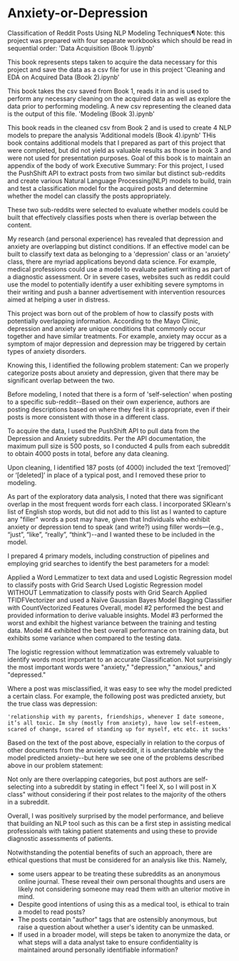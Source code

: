 # Anxiety-or-Depression
Classification of Reddit Posts Using NLP Modeling Techniques¶
Note: this project was prepared with four separate workbooks which should be read in sequential order:
'Data Acquisition (Book 1).ipynb'

This book represents steps taken to acquire the data necessary for this project and save the data as a csv file for use in this project
'Cleaning and EDA on Acquired Data (Book 2).ipynb'

This book takes the csv saved from Book 1, reads it in and is used to perform any necessary cleaning on the acquired data as well as explore the data prior to performing modeling. A new csv representing the cleaned data is the output of this file.
'Modeling (Book 3).ipynb'

This book reads in the cleaned csv from Book 2 and is used to create 4 NLP models to prepare the analysis
'Additional models (Book 4).ipynb'
THis book contains additional models that I prepared as part of this project that were completed, but did not yield as valuable results as those in book 3 and were not used for presentation purposes. Goal of this book is to maintain an appendix of the body of work
Executive Summary:
For this project, I used the PushShift API to extract posts from two similar but distinct sub-reddits and create various Natural Language Processing(NLP) models to build, train and test a classification model for the acquired posts and determine whether the model can classify the posts appropriately.

These two sub-reddits were selected to evaluate whether models could be built that effectively classifies posts when there is overlap between the content.

My research (and personal experience) has revealed that depression and anxiety are overlapping but distinct conditions. If an effective model can be built to classify text data as belonging to a 'depression' class or an 'anxiety' class, there are myriad applications beyond data science. For example, medical professions could use a model to evaluate patient writing as part of a diagnostic assessment. Or in severe cases, websites such as reddit could use the model to potentially identify a user exhibiting severe symptoms in their writing and push a banner advertisement with intervention resources aimed at helping a user in distress.

This project was born out of the problem of how to classify posts with potentially overlapping information. According to the Mayo Clinic, depression and anxiety are unique conditions that commonly occur together and have similar treatments. For example, anxiety may occur as a symptom of major depression and depression may be triggered by certain types of anxiety disorders.

Knowing this, I identified the following problem statement: Can we properly categorize posts about anxiety and depression, given that there may be significant overlap between the two.

Before modeling, I noted that there is a form of 'self-selection' when posting to a specific sub-reddit--Based on their own experience, authors are posting descriptions based on where they feel it is appropriate, even if their posts is more consistent with those in a different class.

To acquire the data, I used the PushShift API to pull data from the Depression and Anxiety subreddits. Per the API documentation, the maximum pull size is 500 posts, so I conducted 4 pulls from each subreddit to obtain 4000 posts in total, before any data cleaning.

Upon cleaning, I identified 187 posts (of 4000) included the text ‘[removed]’ or ‘[deleted]’ in place of a typical post, and I removed these prior to modeling.

As part of the exploratory data analysis, I noted that there was significant overlap in the most frequent words forr each class. I incorporated SKlearn's list of English stop words, but did not add to this list as I wanted to capture any "filler" words a post may have, given that Individuals who exhibit anxiety or depression tend to speak (and write?) using filler words—(e.g., “just”, “like”, “really”, “think”)--and I wanted these to be included in the model.

I prepared 4 primary models, including construction of pipelines and employing grid searches to identify the best parameters for a model:

Applied a Word Lemmatizer to text data and used Logistic Regression model to classify posts with Grid Search
Used Logistic Regression model WITHOUT Lemmatization to classify posts with Grid Search
Applied TFIDFVectorizer and used a Naïve Gaussian Bayes Model
Bagging Classifier with CountVectorized Features
Overall, model #2 performed the best and provided information to derive valuable insights. Model #3 performed the worst and exhibit the highest variance between the training and testing data. Model #4 exhibited the best overall performance on training data, but exhibits some variance when compared to the testing data.

The logistic regression without lemmatization was extremely valuable to identify words most important to an accurate Classification. Not surprisingly the most important words were "anxiety," "depression," "anxious," and "depressed."

Where a post was misclassified, it was easy to see why the model predicted a certain class. For example, the following post was predicted anxiety, but the true class was depression:

    'relationship with my parents, friendships, whenever I date someone, it’s all toxic. Im shy (mostly from anxiety), have low self-esteem, scared of change, scared of standing up for myself, etc etc. it sucks'

Based on the text of the post above, especially in relation to the corpus of other documents from the anxiety subreddit, it is understandable why the model predicted anxiety--but here we see one of the problems described above in our problem statement:

Not only are there overlapping categories, but post authors are self-selecting into a subreddit by stating in effect "I feel X, so I will post in X class" without considering if their post relates to the majority of the others in a subreddit.

Overall, I was positively surprised by the model performance, and believe that building an NLP tool such as this can be a first step in assisting medical professionals with taking patient statements and using these to provide diagnostic assessments of patients.

Notwithstanding the potential benefits of such an approach, there are ethical questions that must be considered for an analysis like this. Namely,

- some users appear to be treating these subreddits as an anonymous online journal. These reveal their own personal thoughts and users are likely not considering someone may read them with an ulterior motive in mind.
- Despite good intentions of using this as a medical tool, is ethical to train a model to read posts?
- The posts contain "author" tags that are ostensibly anonymous, but raise a question about whether a user's identity can be unmasked. 
- If used in a broader model, will steps be taken to anonymize the data, or what steps will a data analyst take to ensure confidentiality is maintained around personally identifiable information?
